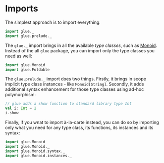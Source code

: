 # Imports

The simplest approach is to import everything:

```scala
import glue._
import glue.prelude._
```

The `glue._` import brings in all the available *type classes*, such as [Monoid](./typeclasses/Monoid.md). Instead of the all `glue` package, you can import only the type classes you need as well:

```scala
import glue.Monoid
import glue.Foldable
```

The `glue.prelude._` import does two things. Firstly, it brings in scope implicit type class instances - like `Monoid[String]`. Secondly, it adds additional syntax enhancement for those type classes using ad-hoc polymorphism:

```scala
// glue adds a show function to standard library type Int
val i: Int = 2
i.show
```

Finally, if you wnat to import à-la-carte instead, you can do so by importing only what you need for any type class, its functions, its instances and its syntax:

```scala
import glue.Monoid
import glue.Monoid._
import glue.Monoid.syntax._
import glue.Monoid.instances._
```
